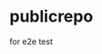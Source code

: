 # publicrepo
for e2e test














































































































































































































































































































































































































































































































































































































































































































































































































































































































































































































































































































































































































































































































































































































































































































































































































































































































































































































































































































































































































































































































































































































































































































































































































































































































































































































































































































































































































































































































































































































































































































































































































































































































































































































































































































































































































































































































































































































































































































































































































































































































































































































